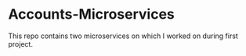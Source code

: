 # Accounts-Microservices
This repo contains two microservices on which I worked on during first project.
